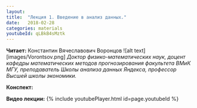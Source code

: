 ```yaml
---
layout: 
title:  "Лекция 1. Введение в анализ данных."
date:   2018-02-28
categories: materials 
youtubeId: qLBkB4sMztk
---
```



**Читает:** Константин Вячеславович Воронцов
![alt text][images/Vorontsov.png]
*Доктор физико-математических наук, доцент кафедры математических методов прогнозирования факультета ВМиК МГУ, преподаватель Школы анализа данных Яндекса, профессор Высшей школы экономики.*

**Конспект:**

**Видео лекции:**
{% include youtubePlayer.html id=page.youtubeId %}
